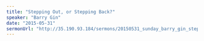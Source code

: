 ```yaml
---
title: "Stepping Out, or Stepping Back?"
speaker: "Barry Gin"
date: "2015-05-31"
sermonUrl: "http://35.190.93.184/sermons/20150531_sunday_barry_gin_stepping_out_or_stepping_back.mp3"
---
```

